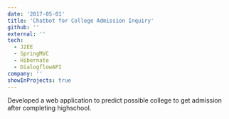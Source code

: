 ```yaml
---
date: '2017-05-01'
title: 'Chatbot for College Admission Inquiry'
github: ''
external: ''
tech:
  - J2EE
  - SpringMVC
  - Hibernate
  - DialogflowAPI
company: ''
showInProjects: true
---
```


Developed a web application to predict possible college to get admission after completing
highschool.
